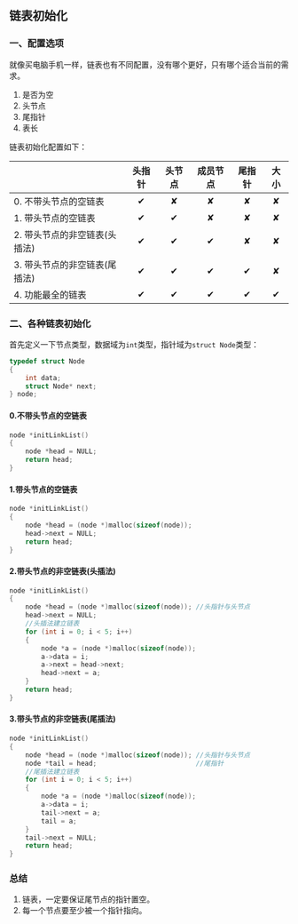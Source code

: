 ## 链表初始化

### 一、配置选项

就像买电脑手机一样，链表也有不同配置，没有哪个更好，只有哪个适合当前的需求。

1. 是否为空
2. 头节点
3. 尾指针
4. 表长

链表初始化配置如下：

|                               | 头指针 | 头节点 | 成员节点 | 尾指针 | 大小 |
| :---------------------------- | :----: | :----: | :------: | :----: | :--: |
| 0. 不带头节点的空链表         |   ✔    |   ✘    |    ✘     |   ✘    |  ✘   |
| 1. 带头节点的空链表           |   ✔    |   ✔    |    ✘     |   ✘    |  ✘   |
| 2. 带头节点的非空链表(头插法) |   ✔    |   ✔    |    ✔     |   ✘    |  ✘   |
| 3. 带头节点的非空链表(尾插法) |   ✔    |   ✔    |    ✔     |   ✔    |  ✘   |
| 4. 功能最全的链表             |   ✔    |   ✔    |    ✔     |   ✔    |  ✔   |



### 二、各种链表初始化

首先定义一下节点类型，数据域为`int`类型，指针域为`struct Node`类型： 

```c
typedef struct Node
{
    int data;
    struct Node* next;
} node;
```

#### 0.不带头节点的空链表

```C
node *initLinkList()
{
    node *head = NULL;
    return head;
}
```

#### 1.带头节点的空链表

```C
node *initLinkList()
{
    node *head = (node *)malloc(sizeof(node));
    head->next = NULL;
    return head;
}
```

#### 2.带头节点的非空链表(头插法)

```c
node *initLinkList()
{
    node *head = (node *)malloc(sizeof(node)); //头指针与头节点
    head->next = NULL;
    //头插法建立链表
    for (int i = 0; i < 5; i++)
    {
        node *a = (node *)malloc(sizeof(node));
        a->data = i;
        a->next = head->next;
        head->next = a;
    }
    return head;
}
```

#### 3.带头节点的非空链表(尾插法)

```c
node *initLinkList()
{
    node *head = (node *)malloc(sizeof(node)); //头指针与头节点
    node *tail = head;                         //尾指针
    //尾插法建立链表
    for (int i = 0; i < 5; i++)
    {
        node *a = (node *)malloc(sizeof(node));
        a->data = i;
        tail->next = a;
        tail = a;
    }
    tail->next = NULL;
    return head;
}
```

### 总结

1. 链表，一定要保证尾节点的指针置空。
2. 每一个节点要至少被一个指针指向。
